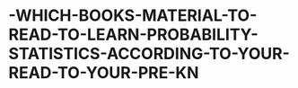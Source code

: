 # -WHICH-BOOKS-MATERIAL-TO-READ-TO-LEARN-PROBABILITY-STATISTICS-ACCORDING-TO-YOUR-READ-TO-YOUR-PRE-KN
